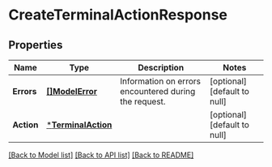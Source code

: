 # CreateTerminalActionResponse

## Properties

 Name       | Type                                     | Description                                           | Notes                        
------------|------------------------------------------|-------------------------------------------------------|------------------------------
 **Errors** | [**[]ModelError**](Error.md)             | Information on errors encountered during the request. | [optional] [default to null] 
 **Action** | [***TerminalAction**](TerminalAction.md) |                                                       | [optional] [default to null] 

[[Back to Model list]](../README.md#documentation-for-models) [[Back to API list]](../README.md#documentation-for-api-endpoints) [[Back to README]](../README.md)

